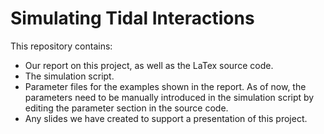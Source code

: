 # Simulating Tidal Interactions
This repository contains:
- Our report on this project, as well as the LaTex source code.
- The simulation script.
- Parameter files for the examples shown in the report. As of now, the parameters need to be manually introduced in the simulation script by editing the parameter section in the source code.
- Any slides we have created to support a presentation of this project.
